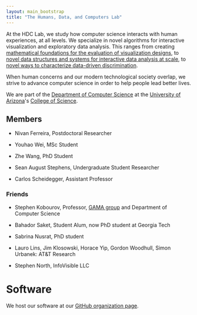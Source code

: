 ```yaml
---
layout: main_bootstrap
title: "The Humans, Data, and Computers Lab"
---
```


At the HDC Lab, we study how computer science interacts with human
experiences, at all levels. We specialize in novel algorithms for
interactive visualization and exploratory data analysis. This ranges
from creating
[mathematical foundations for the evaluation of visualization designs](http://algebraicvis.net),
to
[novel data structures and systems for interactive data analysis at scale](http://nanocubes.net),
to
[novel ways to characterize data-driven discrimination](http://fairness.haverford.edu).

When human concerns and our modern technological society overlap, we
strive to advance computer science in order to help people lead better lives.

We are part of the [Department of Computer Science](http://www.cs.arizona.edu) at the
[University of Arizona](http://www.arizona.edu)'s [College of Science](http://cos.arizona.edu/).

## Members

* Nivan Ferreira, Postdoctoral Researcher

* Youhao Wei, MSc Student

* Zhe Wang, PhD Student

* Sean August Stephens, Undergraduate Student Researcher

* Carlos Scheidegger, Assistant Professor

### Friends

* Stephen Kobourov, Professor, [GAMA group](http://gama.cs.arizona.edu/) and Department of Computer Science 

* Bahador Saket, Student Alum, now PhD student at Georgia Tech

* Sabrina Nusrat, PhD student

* Lauro Lins, Jim Klosowski, Horace Yip, Gordon
  Woodhull, Simon Urbanek: AT&T Research
  
* Stephen North, InfoVisible LLC

# Software

We host our software at our [GitHub organization page](http://github.com/hdc-arizona/).
